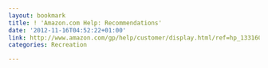 ```yaml
---
layout: bookmark
title: ! 'Amazon.com Help: Recommendations'
date: '2012-11-16T04:52:22+01:00'
link: http://www.amazon.com/gp/help/customer/display.html/ref=hp_13316081_how?nodeId=13316081#how
categories: Recreation

---
```

